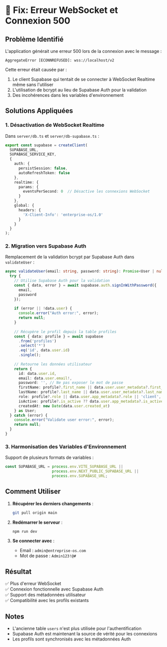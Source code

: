 # 🔧 Fix: Erreur WebSocket et Connexion 500

## Problème Identifié

L'application générait une erreur 500 lors de la connexion avec le message :
```
AggregateError [ECONNREFUSED]: wss://localhost/v2
```

Cette erreur était causée par :
1. Le client Supabase qui tentait de se connecter à WebSocket Realtime même sans l'utiliser
2. L'utilisation de bcrypt au lieu de Supabase Auth pour la validation
3. Des incohérences dans les variables d'environnement

## Solutions Appliquées

### 1. Désactivation de WebSocket Realtime

Dans `server/db.ts` et `server/db-supabase.ts` :
```typescript
export const supabase = createClient(
  SUPABASE_URL,
  SUPABASE_SERVICE_KEY,
  {
    auth: {
      persistSession: false,
      autoRefreshToken: false
    },
    realtime: {
      params: {
        eventsPerSecond: 0  // Désactive les connexions WebSocket
      }
    },
    global: {
      headers: {
        'X-Client-Info': 'enterprise-os/1.0'
      }
    }
  }
);
```

### 2. Migration vers Supabase Auth

Remplacement de la validation bcrypt par Supabase Auth dans `validateUser` :
```typescript
async validateUser(email: string, password: string): Promise<User | null> {
  try {
    // Utilise Supabase Auth pour la validation
    const { data, error } = await supabase.auth.signInWithPassword({
      email,
      password
    });
    
    if (error || !data.user) {
      console.error("Auth error:", error);
      return null;
    }
    
    // Récupère le profil depuis la table profiles
    const { data: profile } = await supabase
      .from('profiles')
      .select('*')
      .eq('id', data.user.id)
      .single();
    
    // Retourne les données utilisateur
    return {
      id: data.user.id,
      email: data.user.email!,
      password: '', // Ne pas exposer le mot de passe
      firstName: profile?.first_name || data.user.user_metadata?.first_name || '',
      lastName: profile?.last_name || data.user.user_metadata?.last_name || '',
      role: profile?.role || data.user.app_metadata?.role || 'client',
      isActive: profile?.is_active ?? data.user.app_metadata?.is_active ?? true,
      createdAt: new Date(data.user.created_at)
    } as User;
  } catch (error) {
    console.error("Validate user error:", error);
    return null;
  }
}
```

### 3. Harmonisation des Variables d'Environnement

Support de plusieurs formats de variables :
```typescript
const SUPABASE_URL = process.env.VITE_SUPABASE_URL || 
                     process.env.NEXT_PUBLIC_SUPABASE_URL || 
                     process.env.SUPABASE_URL;
```

## Comment Utiliser

1. **Récupérer les derniers changements** :
   ```bash
   git pull origin main
   ```

2. **Redémarrer le serveur** :
   ```bash
   npm run dev
   ```

3. **Se connecter avec** :
   - Email : `admin@entreprise-os.com`
   - Mot de passe : `Admin123!@#`

## Résultat

✅ Plus d'erreur WebSocket  
✅ Connexion fonctionnelle avec Supabase Auth  
✅ Support des métadonnées utilisateur  
✅ Compatibilité avec les profils existants

## Notes

- L'ancienne table `users` n'est plus utilisée pour l'authentification
- Supabase Auth est maintenant la source de vérité pour les connexions
- Les profils sont synchronisés avec les métadonnées Auth